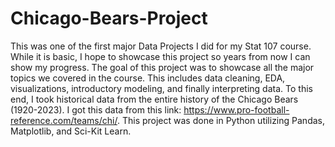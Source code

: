 # Chicago-Bears-Project
This was one of the first major Data Projects I did for my Stat 107 course. While it is basic, I hope to showcase this project so years from now I can show my progress. The goal of this project was to showcase all the major topics we covered in the course.  This includes data cleaning, EDA, visualizations, introductory modeling, and finally interpreting data.  To this end, I took historical data from the entire history of the Chicago Bears (1920-2023). I got this data from this link: https://www.pro-football-reference.com/teams/chi/. This project was done in Python utilizing Pandas, Matplotlib, and Sci-Kit Learn.
